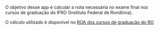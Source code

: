 O objetivo desse app é calcular a nota necessária no exame final nos cursos de graduação do IFRO (Instituto Federal de Rondônia).

O cálculo utilizado é disponível no [ROA dos cursos de graduação do RO](http://www.ifro.edu.br/consup/index.php?option=com_docman&task=doc_download&gid=751&Itemid=11)
